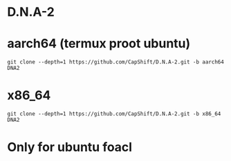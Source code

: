 # D.N.A-2

# aarch64 (termux proot ubuntu)
	git clone --depth=1 https://github.com/CapShift/D.N.A-2.git -b aarch64 DNA2

# x86_64
	git clone --depth=1 https://github.com/CapShift/D.N.A-2.git -b x86_64 DNA2

# Only for ubuntu foacl
